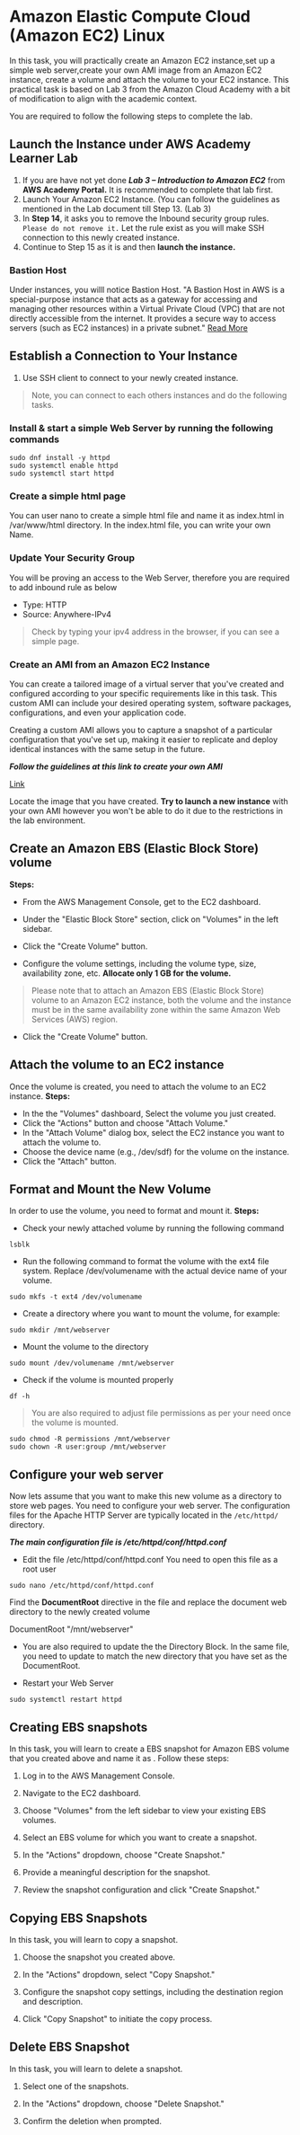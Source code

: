 # Amazon Elastic Compute Cloud (Amazon EC2) Linux

In this task, you will practically create an Amazon EC2 instance,set up a simple web server,create your own AMI image from an Amazon EC2 instance, create a volume and attach the volume to your EC2 instance. This practical task is based on Lab 3 from the Amazon Cloud Academy with a bit of modification to align with the academic context. 

You are required to follow the following steps to complete the lab. 

## Launch the Instance under AWS Academy Learner Lab

1. If you are have not yet done ***Lab 3 – Introduction to Amazon EC2*** from **AWS Academy Portal.** It is recommended to complete that lab first.
2. Launch Your Amazon EC2 Instance. (You can follow the guidelines as mentioned in the Lab document till Step 13. (Lab 3)
3. In **Step 14**, it asks you to remove the  Inbound security group rules. ```Please do not remove it.``` Let the rule exist as you will make SSH connection to this newly created instance. 
4. Continue to Step 15 as it is and then **launch the instance.** 

### Bastion Host

Under instances, you willl notice Bastion Host. "A Bastion Host in AWS is a special-purpose instance that acts as a gateway for accessing and managing other resources within a Virtual Private Cloud (VPC) that are not directly accessible from the internet. It provides a secure way to access servers (such as EC2 instances) in a private subnet."  [Read More](https://aws.amazon.com/solutions/implementations/linux-bastion/)

## Establish a Connection to Your Instance

1. Use SSH client to connect to your newly created instance. 

> Note, you can connect to each others instances and do the following tasks. 

### Install & start a simple Web Server by running the following commands

```
sudo dnf install -y httpd
sudo systemctl enable httpd
sudo systemctl start httpd

```

### Create a simple html page

You can user nano to create a simple html file and name it as index.html in /var/www/html directory. In the index.html file, you can write your own Name. 

### Update Your Security Group 

You will be proving an access to the Web Server, therefore you are required to add inbound rule as below 

- Type: HTTP
- Source: Anywhere-IPv4

> Check by typing your ipv4 address in the browser, if you can see a simple page. 

### Create an AMI from an Amazon EC2 Instance

You can create a tailored image of a virtual server  that you've created and configured according to your specific requirements like in this task. This custom AMI can include your desired operating system, software packages, configurations, and even your application code.

Creating a custom AMI allows you to capture a snapshot of a particular configuration that you've set up, making it easier to replicate and deploy identical instances with the same setup in the future.

***Follow the guidelines at this link to create your own AMI***

[Link](https://docs.aws.amazon.com/toolkit-for-visual-studio/latest/user-guide/tkv-create-ami-from-instance.html) 

Locate the image that you have created. **Try to launch a new instance** with your own AMI however you won't be able to do it due to the restrictions in the lab environment.

## Create an Amazon EBS (Elastic Block Store) volume 

**Steps:** 
- From the AWS Management Console, get to the EC2 dashboard.
- Under the "Elastic Block Store" section, click on "Volumes" in the left sidebar.
- Click the "Create Volume" button.

- Configure the volume settings, including the volume type, size, availability zone, etc. **Allocate only 1 GB for the volume.** 

> Please note that to attach an Amazon EBS (Elastic Block Store) volume to an Amazon EC2 instance, both the volume and the instance must be in the same availability zone within the same Amazon Web Services (AWS) region. 

- Click the "Create Volume" button.

## Attach the volume to an EC2 instance

Once the volume is created, you need to attach the volume to an EC2 instance. 
**Steps:**
- In the the "Volumes" dashboard, Select the volume you just created.
- Click the "Actions" button and choose "Attach Volume."
- In the "Attach Volume" dialog box, select the EC2 instance you want to attach the volume to. 
- Choose the device name (e.g., /dev/sdf) for the volume on the instance.
- Click the "Attach" button.


## Format and Mount the New Volume

In order to use the volume, you need to format and mount it.
**Steps:**

- Check your newly attached volume by running the following command 

```
lsblk
```
- Run the following command to format the volume with the ext4 file system. Replace /dev/volumename with the actual device name of your volume. 

```
sudo mkfs -t ext4 /dev/volumename
```

- Create a directory where you want to mount the volume, for example: 

```
sudo mkdir /mnt/webserver
```

- Mount the volume to the directory
```
sudo mount /dev/volumename /mnt/webserver
```
- Check if the volume is mounted properly 
```
df -h
```
> You are also required to adjust file permissions as per your need once the volume is mounted. 
```
sudo chmod -R permissions /mnt/webserver
sudo chown -R user:group /mnt/webserver
```
## Configure your web server 

Now lets assume that you want to make this new volume as a directory to store web pages. You need to configure your web server. The configuration files for the Apache HTTP Server are typically located in the ```/etc/httpd/``` directory. 

***The main configuration file is /etc/httpd/conf/httpd.conf***

- Edit the file /etc/httpd/conf/httpd.conf You need to open this file as a root user 

```
sudo nano /etc/httpd/conf/httpd.conf
```
Find the **DocumentRoot** directive in the file and replace the document web directory to the newly created volume

DocumentRoot "/mnt/webserver"

- You are also required to update the  the Directory Block. In the same file, you need to update <Directory> to match the new directory that you have set as the DocumentRoot.

- Restart your Web Server
```
sudo systemctl restart httpd
```

## Creating EBS snapshots

In this task, you will learn to create a EBS snapshot for Amazon EBS volume that you created above and name it as . Follow these steps:

1. Log in to the AWS Management Console.

2. Navigate to the EC2 dashboard.

3. Choose "Volumes" from the left sidebar to view your existing EBS volumes.

4. Select an EBS volume for which you want to create a snapshot.

5. In the "Actions" dropdown, choose "Create Snapshot."

6. Provide a meaningful description for the snapshot.

7. Review the snapshot configuration and click "Create Snapshot."

## Copying EBS Snapshots

In this task, you will learn to copy a snapshot. 

1. Choose the snapshot you created above.

2. In the "Actions" dropdown, select "Copy Snapshot."

3. Configure the snapshot copy settings, including the destination region and description.

4. Click "Copy Snapshot" to initiate the copy process.


## Delete EBS Snapshot 

In this task, you will learn to delete a snapshot. 

1. Select one of the snapshots.

2. In the "Actions" dropdown, choose "Delete Snapshot."

3. Confirm the deletion when prompted.
